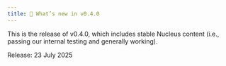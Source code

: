 ```yaml
---
title: 🎊 What’s new in v0.4.0
---
```


This is the release of v0.4.0, which includes stable Nucleus content (i.e., passing our internal testing and generally working).

Release: 23 July 2025